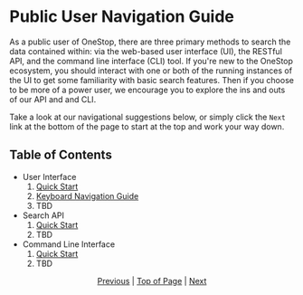 # Public User Navigation Guide
As a public user of OneStop, there are three primary methods to search the data contained within: via the web-based user interface (UI), the RESTful API, and the command line interface (CLI) tool. If you're new to the OneStop ecosystem, you should interact with one or both of the running instances of the UI to get some familiarity with basic search features. Then if you choose to be more of a power user, we encourage you to explore the ins and outs of our API and and CLI.

Take a look at our navigational suggestions below, or simply click the `Next` link at the bottom of the page to start at the top and work your way down.

## Table of Contents
* User Interface
  1. [Quick Start](/onestop/public-user/ui/quickstart)
  1. [Keyboard Navigation Guide](/onestop/public-user/ui/keyboard-navigation)
  1. TBD
* Search API
  1. [Quick Start](/onestop/public-user/api/quickstart)
  1. TBD
* Command Line Interface
  1. [Quick Start](/onestop/public-user/cli/quickstart)
  1. TBD

<div align="center"><a href="/onestop/">Previous</a> | <a href="#public-user-navigation-guide">Top of Page</a> | <a href="/onestop/public-user/ui/quickstart">Next</a></div>